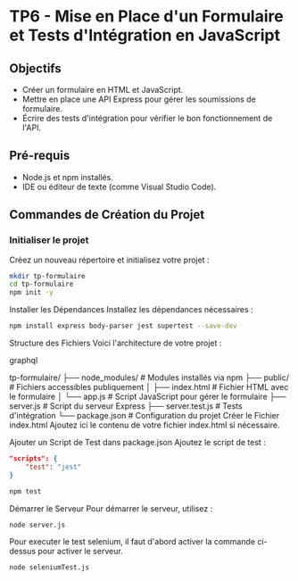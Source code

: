 # TP6 - Mise en Place d'un Formulaire et Tests d'Intégration en JavaScript

## Objectifs

- Créer un formulaire en HTML et JavaScript.
- Mettre en place une API Express pour gérer les soumissions de formulaire.
- Écrire des tests d'intégration pour vérifier le bon fonctionnement de l'API.

## Pré-requis

- Node.js et npm installés.
- IDE ou éditeur de texte (comme Visual Studio Code).

## Commandes de Création du Projet

### Initialiser le projet

Créez un nouveau répertoire et initialisez votre projet :

```bash
mkdir tp-formulaire
cd tp-formulaire
npm init -y
```

Installer les Dépendances
Installez les dépendances nécessaires :

```bash
npm install express body-parser jest supertest --save-dev
```

Structure des Fichiers
Voici l'architecture de votre projet :

graphql

tp-formulaire/
├── node_modules/           # Modules installés via npm
├── public/                  # Fichiers accessibles publiquement
│   ├── index.html           # Fichier HTML avec le formulaire
│   └── app.js               # Script JavaScript pour gérer le formulaire
├── server.js                # Script du serveur Express
├── server.test.js           # Tests d'intégration
└── package.json              # Configuration du projet
Créer le Fichier index.html
Ajoutez ici le contenu de votre fichier index.html si nécessaire.

Ajouter un Script de Test dans package.json
Ajoutez le script de test :

```json
"scripts": {
    "test": "jest"
}
```

```bash
npm test
```

Démarrer le Serveur
Pour démarrer le serveur, utilisez :

```bash
node server.js
```

Pour executer le test selenium, il faut d'abord activer la commande ci-dessus pour activer le serveur. 

```bash
node seleniumTest.js
```